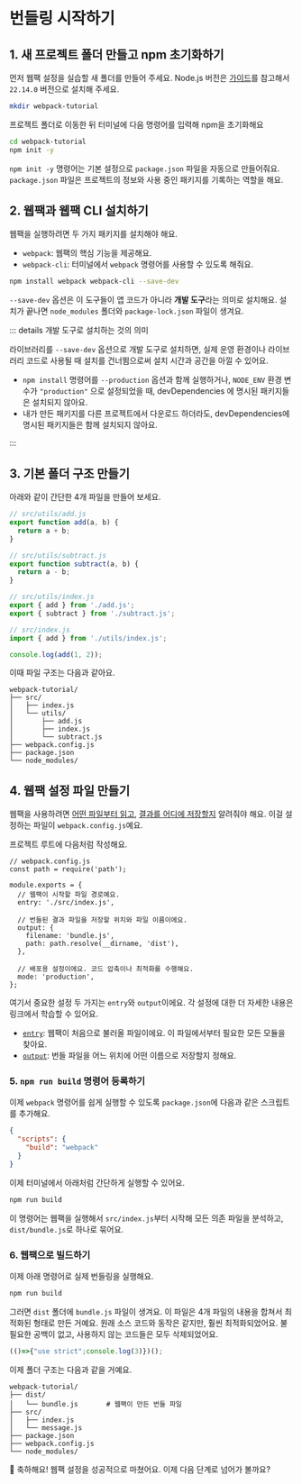 # 번들링 시작하기

## 1. 새 프로젝트 폴더 만들고 npm 초기화하기

먼저 웹팩 설정을 실습할 새 폴더를 만들어 주세요. Node.js 버전은 [가이드](https://nodejs.org/ko/download)를 참고해서 `22.14.0` 버전으로 설치해 주세요.

```bash
mkdir webpack-tutorial
```

프로젝트 폴더로 이동한 뒤 터미널에 다음 명령어를 입력해 npm을 초기화해요

```bash
cd webpack-tutorial
npm init -y
```
`npm init -y` 명령어는 기본 설정으로 `package.json` 파일을 자동으로 만들어줘요. `package.json` 파일은 프로젝트의 정보와 사용 중인 패키지를 기록하는 역할을 해요.

## 2. 웹팩과 웹팩 CLI 설치하기

웹팩을 실행하려면 두 가지 패키지를 설치해야 해요.

- `webpack`: 웹팩의 핵심 기능을 제공해요.
- `webpack-cli`: 터미널에서 `webpack` 명령어를 사용할 수 있도록 해줘요.

```bash
npm install webpack webpack-cli --save-dev
```

`--save-dev` 옵션은 이 도구들이 앱 코드가 아니라 **개발 도구**라는 의미로 설치해요. 설치가 끝나면 `node_modules` 폴더와 `package-lock.json` 파일이 생겨요. 

::: details 개발 도구로 설치하는 것의 의미

라이브러리를 `--save-dev` 옵션으로 개발 도구로 설치하면, 실제 운영 환경이나 라이브러리 코드로 사용될 때 설치를 건너뜀으로써 설치 시간과 공간을 아낄 수 있어요.

- `npm install` 명령어를 `--production` 옵션과 함께 실행하거나, `NODE_ENV` 환경 변수가 `"production"` 으로 설정되었을 때, devDependencies 에 명시된 패키지들은 설치되지 않아요.
- 내가 만든 패키지를 다른 프로젝트에서 다운로드 하더라도, devDependencies에 명시된 패키지들은 함께 설치되지 않아요.

:::

## 3. 기본 폴더 구조 만들기

아래와 같이 간단한 4개 파일을 만들어 보세요.

```javascript
// src/utils/add.js
export function add(a, b) {
  return a + b;
}
```

```javascript
// src/utils/subtract.js
export function subtract(a, b) {
  return a - b;
}
```

```javascript
// src/utils/index.js
export { add } from './add.js';
export { subtract } from './subtract.js';
```

```javascript
// src/index.js
import { add } from './utils/index.js';

console.log(add(1, 2));
```

이때 파일 구조는 다음과 같아요.

```
webpack-tutorial/
├── src/
│   ├── index.js
│   └── utils/
│       ├── add.js
│       ├── index.js
│       └── subtract.js
├── webpack.config.js
├── package.json
└── node_modules/
```

## 4. 웹팩 설정 파일 만들기

웹팩을 사용하려면 [어떤 파일부터 읽고](../deep-dive/bundling-process/entry.md), [결과를 어디에 저장할지](../deep-dive/bundling-process/output.md) 알려줘야 해요. 이걸 설정하는 파일이 `webpack.config.js`예요.

프로젝트 루트에 다음처럼 작성해요.

```javascript{6,9-12}
// webpack.config.js
const path = require('path');

module.exports = {
  // 웹팩이 시작할 파일 경로예요.
  entry: './src/index.js',

  // 번들된 결과 파일을 저장할 위치와 파일 이름이에요.
  output: {
    filename: 'bundle.js',
    path: path.resolve(__dirname, 'dist'),
  },

  // 배포용 설정이에요. 코드 압축이나 최적화를 수행해요.
  mode: 'production',
};
```

여기서 중요한 설정 두 가지는 `entry`와 `output`이에요. 각 설정에 대한 더 자세한 내용은 링크에서 학습할 수 있어요.

- [`entry`](../deep-dive/bundling-process/entry.md): 웹팩이 처음으로 불러올 파일이에요. 이 파일에서부터 필요한 모든 모듈을 찾아요.
- [`output`](../deep-dive/bundling-process/output.md): 번들 파일을 어느 위치에 어떤 이름으로 저장할지 정해요.

### 5. `npm run build` 명령어 등록하기

이제 `webpack` 명령어를 쉽게 실행할 수 있도록 `package.json`에 다음과 같은 스크립트를 추가해요.

```json
{
  "scripts": {
    "build": "webpack"
  }
}
```

이제 터미널에서 아래처럼 간단하게 실행할 수 있어요.

```bash
npm run build
```

이 명령어는 웹팩을 실행해서 `src/index.js`부터 시작해 모든 의존 파일을 분석하고, `dist/bundle.js`로 하나로 묶어요.

### 6. 웹팩으로 빌드하기

이제 아래 명령어로 실제 번들링을 실행해요.

```bash
npm run build
```

그러면 `dist` 폴더에 `bundle.js` 파일이 생겨요. 이 파일은 4개 파일의 내용을 합쳐서 최적화된 형태로 만든 거예요.
원래 소스 코드와 동작은 같지만, 훨씬 최적화되었어요. 불필요한 공백이 없고, 사용하지 않는 코드들은 모두 삭제되었어요.

```javascript
(()=>{"use strict";console.log(3)})();
```

이제 폴더 구조는 다음과 같을 거예요.

```{4}
webpack-tutorial/
├── dist/
│   └── bundle.js       # 웹팩이 만든 번들 파일
├── src/
│   ├── index.js
│   └── message.js
├── package.json
├── webpack.config.js
└── node_modules/
```

🎉 축하해요! 웹팩 설정을 성공적으로 마쳤어요. 이제 다음 단계로 넘어가 볼까요?
